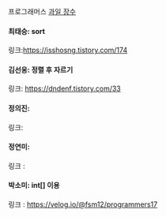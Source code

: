 프로그래머스 [과일 장수](https://school.programmers.co.kr/learn/courses/30/lessons/135808?language=java)<br>

#### 최태승: sort
링크:https://isshosng.tistory.com/174

#### 김선웅: 정렬 후 자르기
링크: https://dndenf.tistory.com/33

#### 정의진:
링크: 

#### 정연미: 
링크 : 

#### 박소미: int[] 이용
링크 : https://velog.io/@fsm12/programmers17

